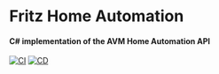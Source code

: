 # Fritz Home Automation
#### C# implementation of the AVM Home Automation API 

[![CI](https://github.com/linariii/fritz-homeautomation-csharp/actions/workflows/CI.yml/badge.svg)](https://github.com/linariii/fritz-homeautomation-csharp/actions/workflows/CI.yml) [![CD](https://github.com/linariii/fritz-homeautomation-csharp/actions/workflows/CD.yml/badge.svg)](https://github.com/linariii/fritz-homeautomation-csharp/actions/workflows/CD.yml)
